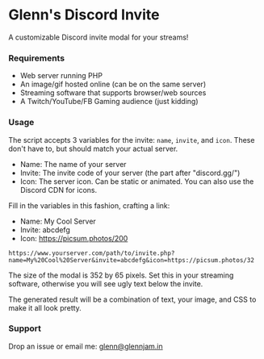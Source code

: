 # Glenn's Discord Invite
A customizable Discord invite modal for your streams! 

### Requirements

* Web server running PHP
* An image/gif hosted online (can be on the same server)
* Streaming software that supports browser/web sources
* A Twitch/YouTube/FB Gaming audience (just kidding)

### Usage
The script accepts 3 variables for the invite: `name`, `invite`, and `icon`.  These don't have to, but should match your actual server.
* Name: The name of your server
* Invite: The invite code of your server (the part after "discord.gg/")
* Icon: The server icon.  Can be static or animated.  You can also use the Discord CDN for icons.

Fill in the variables in this fashion, crafting a link:
* Name: My Cool Server
* Invite: abcdefg
* Icon: https://picsum.photos/200

`https://www.yourserver.com/path/to/invite.php?name=My%20Cool%20Server&invite=abcdefg&icon=https://picsum.photos/32`

The size of the modal is 352 by 65 pixels.  Set this in your streaming software, otherwise you will see ugly text below the invite.

The generated result will be a combination of text, your image, and CSS to make it all look pretty.

### Support

Drop an issue or email me: glenn@glennjam.in
